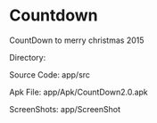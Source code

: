 # Countdown
CountDown to merry christmas 2015

Directory:

Source Code: app/src

Apk File: app/Apk/CountDown2.0.apk

ScreenShots: app/ScreenShot
